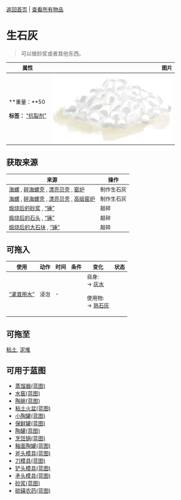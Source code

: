 [返回首页](index.md)   |  [查看所有物品](object.md)
# 生石灰  
> 可以做砂浆或者其他东西。  
  
  属性  |   图片   
 ----  |  ----:   
 **重量：**50<br><br>**标签：**	[“抗裂剂”](tag_Temper.md)  |  ![](Sprite/Quicklime.png)   
  
## 获取来源  
来源  |  操作  
----  |  ----  
[海螺](Conch.md) , [碎海螺壳](ConchBroken.md) , [漂亮贝壳](SeashellsPretty.md) , [窑炉](Kiln.md)  |  制作生石灰  
[海螺](Conch.md) , [碎海螺壳](ConchBroken.md) , [漂亮贝壳](SeashellsPretty.md) , [高级窑炉](KilnAdvanced.md)  |  制作生石灰  
[煅烧后的砂浆](MortarBurnt.md) , [“锤”](tag_Hammer.md)  |  敲碎  
[煅烧后的石头](StoneBurnt.md) , [“锤”](tag_Hammer.md)  |  敲碎  
[煅烧后的大石块](StoneHeavyBurnt.md) , [“锤”](tag_Hammer.md)  |  敲碎  
## 可拖入  
使用  |  动作  |  时间  |  条件  |  变化  |  状态  
----  |  ----  |  ----  |  ----  |  ----  |  ----  
[“灌溉用水”](tag_WaterFresh.md)  |  浸泡  |  -  |    |  自身:<br>→ [灰水](LQ_AshWater.md)<br><br>使用物:<br>→ [熟石灰](LQ_SlakedLime.md)<br><br>  |    
## 可拖至  
[粘土](Clay.md), [泥堆](MudPile.md)  
## 可用于蓝图  
- [蒸馏器(蓝图)](Bp_Alembic.md)  
- [水窖(蓝图)](Bp_Cistern.md)  
- [陶碗(蓝图)](Bp_ClayBowl.md)  
- [粘土火盆(蓝图)](Bp_ClayFirePit.md)  
- [小陶罐(蓝图)](Bp_ClayJar.md)  
- [保鲜罐(蓝图)](Bp_ClayPotCooler.md)  
- [陶罐(蓝图)](Bp_ClayVase.md)  
- [烹饪锅(蓝图)](Bp_CookingPot.md)  
- [釉面陶罐(蓝图)](Bp_GlazedVase.md)  
- [斧头模具(蓝图)](Bp_MoldAxe.md)  
- [刀模具(蓝图)](Bp_MoldKnife.md)  
- [铲头模具(蓝图)](Bp_MoldShovel.md)  
- [矛头模具(蓝图)](Bp_MoldSpear.md)  
- [砂浆(蓝图)](Bp_Mortar.md)  
- [硫磺农药(蓝图)](Bp_PesticideBrimstone.md)  
  
  
